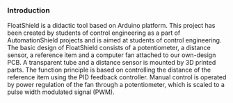 ### Introduction

FloatShield is a didactic tool based on Arduino platform. This project has been created by  students of control engineering as a part of AutomationShield projects and is aimed at students of control engineering.
The basic design of FloatShield consists of a potentiometer, a distance sensor, a reference item and a computer fan attached to our own-design PCB. A transparent tube and a distance sensor is mounted by 3D printed parts.
The function principle is based on controlling the distance of the reference item using the PID feedback controller. Manual control is operated by power regulation of the fan through a potentiometer, which is scaled to a pulse width modulated signal (PWM).
